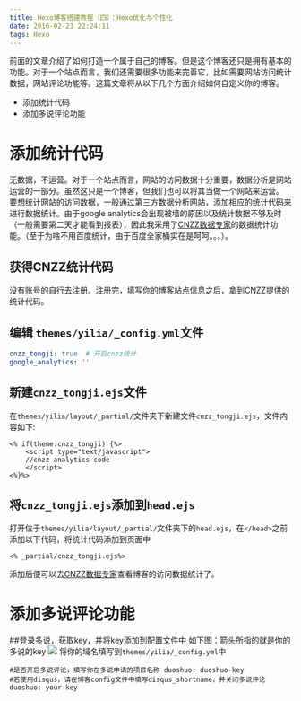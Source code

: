 ```yaml
---
title: Hexo博客搭建教程（四）：Hexo优化与个性化
date: 2016-02-23 22:24:11
tags: Hexo
---
```

前面的文章介绍了如何打造一个属于自己的博客。但是这个博客还只是拥有基本的功能。对于一个站点而言，我们还需要很多功能来完善它，比如需要网站访问统计数据，网站评论功能等。这篇文章将从以下几个方面介绍如何自定义你的博客。
* 添加统计代码
* 添加多说评论功能
<!-- more -->
# 添加统计代码
无数据，不运营。对于一个站点而言，网站的访问数据十分重要，数据分析是网站运营的一部分。虽然这只是一个博客，但我们也可以将其当做一个网站来运营。
要想统计网站的访问数据，一般通过第三方数据分析网站，添加相应的统计代码来进行数据统计。由于google analytics会出现被墙的原因以及统计数据不够及时（一般需要第二天才能看到报表），因此我采用了[CNZZ数据专家](http://www.cnzz.com/)的数据统计功能。（至于为啥不用百度统计，由于百度全家桶实在是呵呵。。。）。
## 获得CNZZ统计代码
没有账号的自行去注册。注册完，填写你的博客站点信息之后，拿到CNZZ提供的统计代码。
## 编辑 `themes/yilia/_config.yml`文件
```yml
cnzz_tongji: true  # 开启cnzz统计
google_analytics: ''
```
## 新建`cnzz_tongji.ejs`文件
在`themes/yilia/layout/_partial/`文件夹下新建文件`cnzz_tongji.ejs`，文件内容如下:
```ejs
<% if(theme.cnzz_tongji) {%>
	<script type="text/javascript"> 
	//cnzz analytics code
	</script>
<%}%>
```
## 将`cnzz_tongji.ejs`添加到`head.ejs`
打开位于`themes/yilia/layout/_partial/`文件夹下的`head.ejs`，在`</head>`之前添加以下代码，将统计代码添加到页面中
```ejs
<% _partial/cnzz_tongji.ejs%>
```
添加后便可以去[CNZZ数据专家](http://www.cnzz.com/)查看博客的访问数据统计了。

# 添加多说评论功能
##登录多说，获取key，并将key添加到配置文件中
如下图：箭头所指的就是你的多说的key
![](http://7xr6yj.com1.z0.glb.clouddn.com/hexo_duoshuo_example.png)
将你的域名填写到`themes/yilia/_config.yml`中
```
#是否开启多说评论，填写你在多说申请的项目名称 duoshuo: duoshuo-key
#若使用disqus，请在博客config文件中填写disqus_shortname，并关闭多说评论
duoshuo: your-key
```